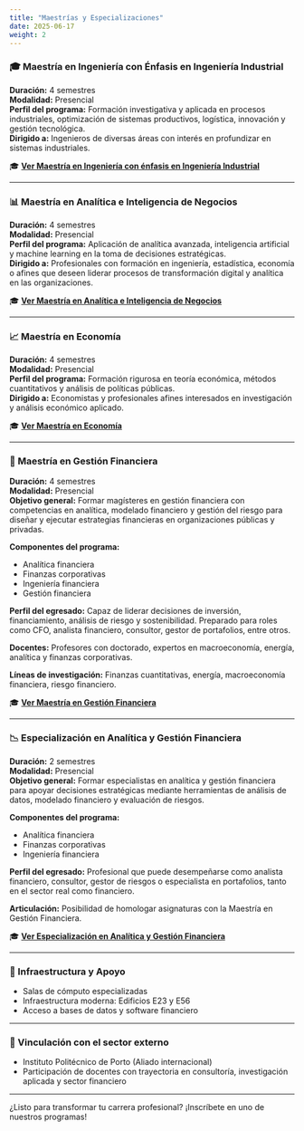```yaml
---
title: "Maestrías y Especializaciones"
date: 2025-06-17
weight: 2
---
```




### 🎓 Maestría en Ingeniería con Énfasis en Ingeniería Industrial
**Duración:** 4 semestres  
**Modalidad:** Presencial  
**Perfil del programa:** Formación investigativa y aplicada en procesos industriales, optimización de sistemas productivos, logística, innovación y gestión tecnológica.  
**Dirigido a:** Ingenieros de diversas áreas con interés en profundizar en sistemas industriales.  


🎓 [**Ver Maestría en Ingeniería con énfasis en Ingeniería Industrial**](https://ingenieriadelasorganizaciones.univalle.edu.co/oferta-academica/maestria-en-ingenieria-industrial)



---

### 📊 Maestría en Analítica e Inteligencia de Negocios
**Duración:** 4 semestres  
**Modalidad:** Presencial  
**Perfil del programa:** Aplicación de analítica avanzada, inteligencia artificial y machine learning en la toma de decisiones estratégicas.  
**Dirigido a:** Profesionales con formación en ingeniería, estadística, economía o afines que deseen liderar procesos de transformación digital y analítica en las organizaciones.  

🎓 [**Ver Maestría en Analítica e Inteligencia de Negocios**](https://ingenieriadelasorganizaciones.univalle.edu.co/oferta-academica/maestria-en-analitica-e-inteligencia-de-negocios)



---

### 📈 Maestría en Economía
**Duración:** 4 semestres  
**Modalidad:** Presencial  
**Perfil del programa:** Formación rigurosa en teoría económica, métodos cuantitativos y análisis de políticas públicas.  
**Dirigido a:** Economistas y profesionales afines interesados en investigación y análisis económico aplicado.  


🎓 [**Ver Maestría en Economía**](https://economia.univalle.edu.co/maestria-en-economia)



---

### 💼 Maestría en Gestión Financiera
**Duración:** 4 semestres  
**Modalidad:** Presencial  
**Objetivo general:** Formar magísteres en gestión financiera con competencias en analítica, modelado financiero y gestión del riesgo para diseñar y ejecutar estrategias financieras en organizaciones públicas y privadas.  

**Componentes del programa:**
- Analítica financiera
- Finanzas corporativas
- Ingeniería financiera
- Gestión financiera

**Perfil del egresado:**
Capaz de liderar decisiones de inversión, financiamiento, análisis de riesgo y sostenibilidad. Preparado para roles como CFO, analista financiero, consultor, gestor de portafolios, entre otros.

**Docentes:** Profesores con doctorado, expertos en macroeconomía, energía, analítica y finanzas corporativas.  

**Líneas de investigación:** Finanzas cuantitativas, energía, macroeconomía financiera, riesgo financiero.  


🎓 [**Ver Maestría en Gestión Financiera**](https://ingenieriadelasorganizaciones.univalle.edu.co/oferta-academica/maestria-en-gestion-financiera)



---

### 📉 Especialización en Analítica y Gestión Financiera
**Duración:** 2 semestres  
**Modalidad:** Presencial  
**Objetivo general:** Formar especialistas en analítica y gestión financiera para apoyar decisiones estratégicas mediante herramientas de análisis de datos, modelado financiero y evaluación de riesgos.  

**Componentes del programa:**
- Analítica financiera
- Finanzas corporativas
- Ingeniería financiera

**Perfil del egresado:**
Profesional que puede desempeñarse como analista financiero, consultor, gestor de riesgos o especialista en portafolios, tanto en el sector real como financiero.  

**Articulación:** Posibilidad de homologar asignaturas con la Maestría en Gestión Financiera.  

🎓 [**Ver Especialización en Analítica y Gestión Financiera**](https://ingenieriadelasorganizaciones.univalle.edu.co/oferta-academica/especializacion-en-analitica-y-gestion-financiera)


---

### 📍 Infraestructura y Apoyo
- Salas de cómputo especializadas
- Infraestructura moderna: Edificios E23 y E56
- Acceso a bases de datos y software financiero

---

### 🤝 Vinculación con el sector externo
- Instituto Politécnico de Porto (Aliado internacional)
- Participación de docentes con trayectoria en consultoría, investigación aplicada y sector financiero

---


¿Listo para transformar tu carrera profesional? ¡Inscríbete en uno de nuestros programas!
